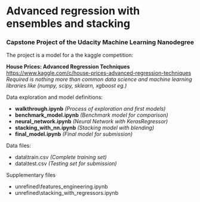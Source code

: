 # Advanced regression with ensembles and stacking

### Capstone Project of the Udacity Machine Learning Nanodegree

The project is a model for a the kaggle competition:

**House Prices: Advanced Regression Techniques**
https://www.kaggle.com/c/house-prices-advanced-regression-techniques
_Required is nothing more than common data science and machine learning 
libraries like (numpy, scipy, sklearn, xgboost eg.)_

Data exploration and model definitions:
* **walkthrough.ipynb** _(Process of exploration and first models)_
* **benchmark_model.ipynb** _(Benchmark model for comparison)_
* **neural_network.ipynb** _(Neural Network with KerasRegressor)_
* **stacking_with_nn.ipynb** _(Stacking model with blending)_
* **final_model.ipynb** _(Final model for submission)_

Data files:
* data\train.csv _(Complete training set)_
* data\test.csv _(Testing set for submission)_

Supplementary files
* unrefined\features_engineering.ipynb
* unrefined\stacking_with_regressors.ipynb


